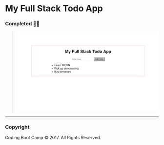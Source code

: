 # My Full Stack Todo App

### Completed 🙌🏻

> ![screencap](../../../Images/mern-todo-stage-1-completed.png)

- - -

### Copyright

Coding Boot Camp © 2017. All Rights Reserved.
